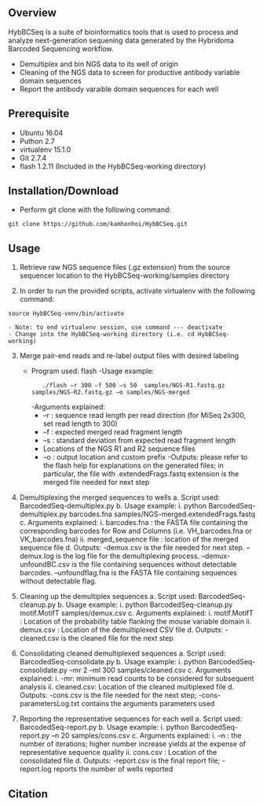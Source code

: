 ## Overview

HybBCSeq is a suite of bioinformatics tools that is used to process and analyze next-generation sequening data generated by the Hybridoma Barcoded Sequencing workflow.

- Demultiplex and bin NGS data to its well of origin
- Cleaning of the NGS data to screen for productive antibody variable domain sequences
- Report the antibody varaible domain sequences for each well

## Prerequisite

- Ubuntu 16.04
- Puthon 2.7
- virtualenv 15.1.0
- Git 2.7.4
- flash 1.2.11 (Included in the HybBCSeq-working directory)

## Installation/Download
- Perform git clone with the following command:
```
git clone https://github.com/kamhonhoi/HybBCSeq.git
```

## Usage

1.  Retrieve raw NGS sequence files (.gz extension) from the source sequencer location to the HybBCSeq-working/samples directory

2.  In order to run the provided scripts, activate virtualenv with the following command:
```
source HybBCSeq-venv/bin/activate
```
    - Note: to end virtualenv session, use command --- deactivate
    - Change into the HybBCSeq-working directory (i.e. cd HybBCSeq-working)

3. Merge pair-end reads and re-label output files with desired labeling 
   - Program used: flash
     -Usage example:
     ```
        ./flash –r 300 –f 500 –s 50  samples/NGS-R1.fastq.gz samples/NGS-R2.fastq.gz –o samples/NGS-merged
     ```
     -Arguments explained:
        -	–r : sequence read length per read direction (for MiSeq 2x300, set read length to 300)
        -	–f : expected merged read fragment length
        -	–s : standard deviation from expected read fragment length
        -	Locations of the NGS R1 and R2 sequence files
        -	–o : output location and custom prefix
     -Outputs: please refer to the flash help for explanations on the generated files; in particular, the file with .extendedFrags.fastq extension is the merged file needed for next step 
 
4.	Demultiplexing the merged sequences to wells
a.	Script used: BarcodedSeq-demultiplex.py
b.	Usage example:
i.	python BarcodedSeq-demultiplex.py barcodes.fna samples/NGS-merged.extendedFrags.fastq
c.	Arguments explained:
i.	barcodes.fna : the FASTA file containing the corresponding barcodes for Row and Columns (i.e. VH_barcodes.fna or VK_barcodes.fna)
ii.	merged_sequence file : location of the merged sequence file
d.	Outputs: -demux.csv is the file needed for next step. –demux.log is the log file for the demultiplexing process. –demux-unfoundBC.csv is the file containing sequences without detectable barcodes. –unfoundflag.fna is the FASTA file containing sequences without detectable flag.
5.	Cleaning up the demultiplex sequences
a.	Script used: BarcodedSeq-cleanup.py
b.	Usage example:
i.	python BarcodedSeq-cleanup.py  motif.MotifT  samples/demux.csv
c.	Arguments explained:
i.	motif.MotifT : Location of the probability table flanking the mouse variable domain
ii.	demux.csv : Location of the demultiplexed CSV file
d.	Outputs: -cleaned.csv is the cleaned file for the next step
6.	Consolidating cleaned demultiplexed sequences
a.	Script used: BarcodedSeq-consolidate.py
b.	Usage example:
i.	python BarcodedSeq-consolidate.py –mr 2 –ml 300 samples/cleaned.csv
c.	Arguments explained:
i.	-mr: minimum read counts to be considered for subsequent analysis
ii.	cleaned.csv: Location of the cleaned multiplexed file
d.	Outputs: -cons.csv is the file needed for the next step; -cons-parametersLog.txt contains the arguments parameters used
7.	Reporting the representative sequences for each well
a.	Script used: BarcodedSeq-report.py
b.	Usage example:
i.	python BarcodedSeq-report.py –n 20 samples/cons.csv
c.	Arguments explained:
i.	–n : the number of iterations; higher number increase yields at the expense of representative sequence quality
ii.	cons.csv : Location of the consolidated file
d.	Outputs: -report.csv is the final report file; -report.log reports the number of wells reported





## Citation
